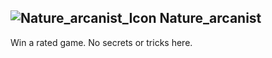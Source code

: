 ## ![Nature_arcanist_Icon](https://raw.githubusercontent.com/1IlIl/wikidata/main/achievement_icons/Nature_arcanist.png) Nature_arcanist





Win a rated game. No secrets or tricks here.


